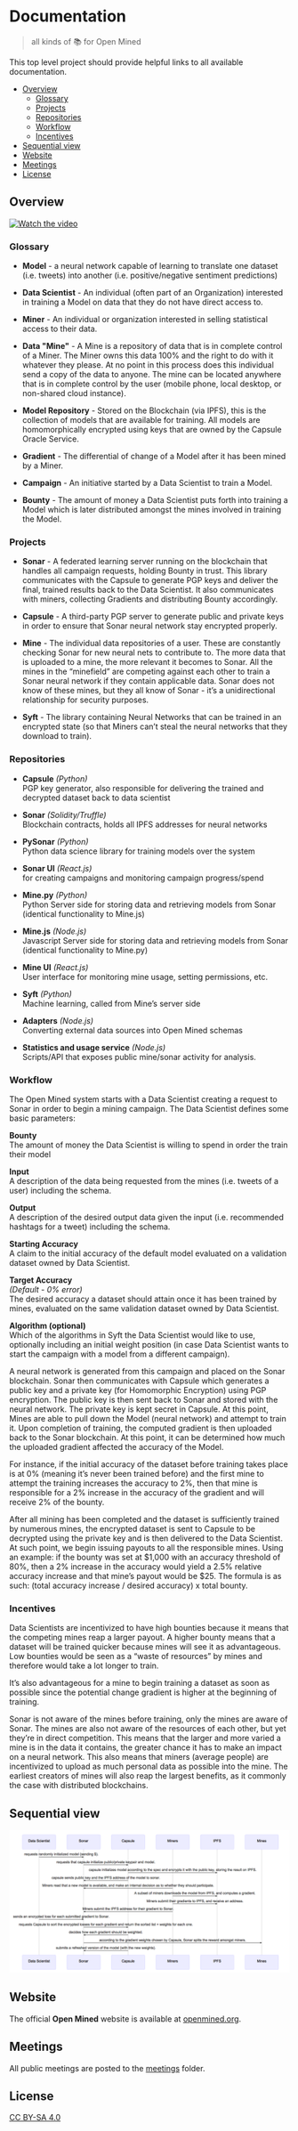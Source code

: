 # Documentation

> all kinds of 📚 for Open Mined

This top level project should provide helpful links to all available documentation.

<!-- TOC depthFrom:2 -->

- [Overview](#overview)
    - [Glossary](#glossary)
    - [Projects](#projects)
    - [Repositories](#repositories)
    - [Workflow](#workflow)
    - [Incentives](#incentives)
- [Sequential view](#sequential-view)
- [Website](#website)
- [Meetings](#meetings)
- [License](#license)

<!-- /TOC -->
## Overview
[![Watch the video](https://github.com/OpenMined/Docs/raw/master/img/OpenMinedIntro.png)](https://www.youtube.com/watch?v=sXFmKquiVnk)

### Glossary

- **Model** - a neural network capable of learning to translate one dataset (i.e. tweets) into another (i.e. positive/negative sentiment predictions)

- **Data Scientist** - An individual (often part of an Organization) interested in training a Model on data that they do not have direct access to.

- **Miner** - An individual or organization interested in selling statistical access to their data.

- **Data "Mine"** - A Mine is a repository of data that is in complete control of a Miner.  The Miner owns this data 100% and the right to do with it whatever they please.  At no point in this process does this individual send a copy of the data to anyone. The mine can be located anywhere that is in complete control by the user (mobile phone, local desktop, or non-shared cloud instance).

- **Model Repository** - Stored on the Blockchain (via IPFS), this is the collection of models that are available for training. All models are homomorphically encrypted using keys that are owned by the Capsule Oracle Service.

- **Gradient** - The differential of change of a Model after it has been mined by a Miner.

- **Campaign** - An initiative started by a Data Scientist to train a Model.

- **Bounty** - The amount of money a Data Scientist puts forth into training a Model which is later distributed amongst the mines involved in training the Model.

### Projects
- **Sonar** - A federated learning server running on the blockchain that handles all campaign requests, holding Bounty in trust.  This library communicates with the Capsule to generate PGP keys and deliver the final, trained results back to the Data Scientist. It also communicates with miners, collecting Gradients and distributing Bounty accordingly.

- **Capsule** - A third-party PGP server to generate public and private keys in order to ensure that Sonar neural network stay encrypted properly.

- **Mine** - The individual data repositories of a user.  These are constantly checking Sonar for new neural nets to contribute to.  The more data that is uploaded to a mine, the more relevant it becomes to Sonar.  All the mines in the “minefield” are competing against each other to train a Sonar neural network if they contain applicable data.  Sonar does not know of these mines, but they all know of Sonar - it’s a unidirectional relationship for security purposes.

- **Syft** - The library containing Neural Networks that can be trained in an encrypted state (so that Miners can’t steal the neural networks that they download to train).

### Repositories

- **Capsule** _(Python)_  
PGP key generator, also responsible for delivering the trained and decrypted dataset back to data scientist

- **Sonar** _(Solidity/Truffle)_  
Blockchain contracts, holds all IPFS addresses for neural networks

- **PySonar** _(Python)_  
Python data science library for training models over the system

- **Sonar UI** _(React.js)_  
for creating campaigns and monitoring campaign progress/spend

- **Mine.py** _(Python)_  
Python Server side for storing data and retrieving models from Sonar (identical functionality to Mine.js)

- **Mine.js** _(Node.js)_  
Javascript Server side for storing data and retrieving models from Sonar (identical functionality to Mine.py)

- **Mine UI** _(React.js)_  
User interface for monitoring mine usage, setting permissions, etc.

- **Syft** _(Python)_  
Machine learning, called from Mine’s server side

- **Adapters** _(Node.js)_  
Converting external data sources into Open Mined schemas

- **Statistics and usage service** _(Node.js)_  
Scripts/API that exposes public mine/sonar activity for analysis.

### Workflow
The Open Mined system starts with a Data Scientist creating a request to Sonar in order to begin a mining campaign.  The Data Scientist defines some basic parameters:

**Bounty**  
The amount of money the Data Scientist is willing to spend in order the train their model

**Input**  
A description of the data being requested from the mines (i.e. tweets of a user) including the schema.

**Output**  
A description of the desired output data given the input (i.e. recommended hashtags for a tweet) including the schema.

**Starting Accuracy**  
A claim to the initial accuracy of the default model evaluated on a validation dataset owned by Data Scientist.

**Target Accuracy**  
*(Default - 0% error)*  
The desired accuracy a dataset should attain once it has been trained by mines, evaluated on the same validation dataset owned by Data Scientist.

**Algorithm (optional)**  
Which of the algorithms in Syft the Data Scientist would like to use, optionally including an initial
weight position (in case Data Scientist wants to start the campaign with a model from a different
campaign).

A neural network is generated from this campaign and placed on the Sonar blockchain.  Sonar then communicates with Capsule which generates a public key and a private key (for Homomorphic Encryption) using PGP encryption.  The public key is then sent back to Sonar and stored with the neural network. The private key is kept secret in Capsule. At this point, Mines are able to pull down the Model (neural network) and attempt to train it.  Upon completion of training, the computed gradient is then uploaded back to the Sonar blockchain.  At this point, it can be determined how much the uploaded gradient affected the accuracy of the Model.  

For instance, if the initial accuracy of the dataset before training takes place is at 0% (meaning it’s never been trained before) and the first mine to attempt the training increases the accuracy to 2%, then that mine is responsible for a 2% increase in the accuracy of the gradient and will receive 2% of the bounty.

After all mining has been completed and the dataset is sufficiently trained by numerous mines, the encrypted dataset is sent to Capsule to be decrypted using the private key and is then delivered to the Data Scientist.  At such point, we begin issuing payouts to all the responsible mines.  Using an example: if the bounty was set at $1,000 with an accuracy threshold of 80%, then a 2% increase in the accuracy would yield a 2.5% relative accuracy increase and that mine’s payout would be $25.  The formula is as such: (total accuracy increase / desired accuracy) x total bounty.

### Incentives
Data Scientists are incentivized to have high bounties because it means that the competing mines reap a larger payout.  A higher bounty means that a dataset will be trained quicker because mines will see it as advantageous.  Low bounties would be seen as a “waste of resources” by mines and therefore would take a lot longer to train.

It’s also advantageous for a mine to begin training a dataset as soon as possible since the potential change gradient is higher at the beginning of training.

Sonar is not aware of the mines before training, only the mines are aware of Sonar.  The mines are also not aware of the resources of each other, but yet they’re in direct competition.  This means that the larger and more varied a mine is in the data it contains, the greater chance it has to make an impact on a neural network.  This also means that miners (average people) are incentivized to upload as much personal data as possible into the mine.
The earliest creators of mines will also reap the largest benefits, as it commonly the case with distributed blockchains.

## Sequential view

![workflow](./img/workflow/dist/seq-new-model.mmd.png)

## Website

The official **Open Mined** website is available at [openmined.org](http://openmined.org).

## Meetings

All public meetings are posted to the [meetings](./meetings) folder.

## License

[CC BY-SA 4.0](https://creativecommons.org/licenses/by-sa/4.0/)
